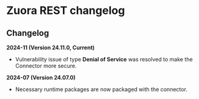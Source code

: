 # Zuora REST changelog 

<head>
  <meta name="guidename" content="Integration"/>
  <meta name="context" content="GUID-b52f59a8-2d89-4b6f-9d92-713408fff103"/>
</head>


## Changelog

**2024-11 (Version 24.11.0, Current)**

- Vulnerability issue of type **Denial of Service** was resolved to make the Connector more secure.

**2024-07 (Version 24.07.0)**

- Necessary runtime packages are now packaged with the connector.